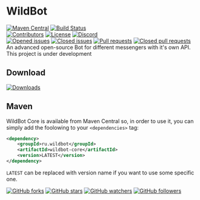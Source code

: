 # WildBot
[![Maven Central](https://img.shields.io/maven-central/v/ru.wildbot/wildbot-core.svg)](https://mvnrepository.com/artifact/ru.wildbot/wildbot-core) 
[![Build Status](https://travis-ci.org/JarvisCraft/WildBot.svg?branch=master)](https://travis-ci.org/JarvisCraft/WildBot)  
[![Contributors](https://img.shields.io/github/contributors/JarvisCraft/WildBot.svg)](https://github.com/JarvisCraft/WildBot/graphs/contributors) 
[![License](https://img.shields.io/github/license/JarvisCraft/WildBot.svg)](https://github.com/JarvisCraft/WildBot/blob/master/LICENSE.md) 
[![Discord](https://img.shields.io/discord/359322755650551818.svg)](https://discord.gg/3fn3YSM)  
[![Opened issues](https://img.shields.io/github/issues-raw/JarvisCraft/WildBot.svg)](https://github.com/JarvisCraft/WildBot/issues) 
[![Closed issues](https://img.shields.io/github/issues-closed-raw/JarvisCraft/WildBot.svg)](https://github.com/JarvisCraft/WildBot/issues) 
[![Pull requests](https://img.shields.io/github/issues-pr-raw/JarvisCraft/WildBot.svg)](https://github.com/JarvisCraft/WildBot/pulls) 
[![Closed pull requests](https://img.shields.io/github/issues-pr-closed-raw/JarvisCraft/WildBot.svg)](https://github.com/JarvisCraft/WildBot/pulls)  
An advanced open-source Bot for different messengers with it's own API.  
This project is under development  
## Download
[![Downloads](https://img.shields.io/github/downloads/JarvisCraft/WildBot/total.svg)](https://github.com/JarvisCraft/WildBot/releases) 
## Maven
WildBot Core is available from Maven Central so, in order to use it, you can simply add the foolowing to your `<dependencies>` tag:  
```xml
<dependency>
    <groupId>ru.wildbot</groupId>
    <artifactId>wildbot-core</artifactId>
    <version>LATEST</version>
</dependency>
```
`LATEST` can be replaced with version name if you want to use some specific one.

[![GitHub forks](https://img.shields.io/github/forks/JarvisCraft/WildBot.svg?style=social&label=Fork)](https://github.com/JarvisCraft/WildBot#fork-destination-box)
[![GitHub stars](https://img.shields.io/github/stars/JarvisCraft/WildBot.svg?style=social&label=Star)](https://github.com/JarvisCraft/WildBot)
[![GitHub watchers](https://img.shields.io/github/watchers/JarvisCraft/WildBot.svg?style=social&label=Watch)](https://github.com/JarvisCraft/WildBot/subscription)
[![GitHub followers](https://img.shields.io/github/followers/JarvisCraft.svg?style=social&label=Follow)](https://github.com/JarvisCraft)
